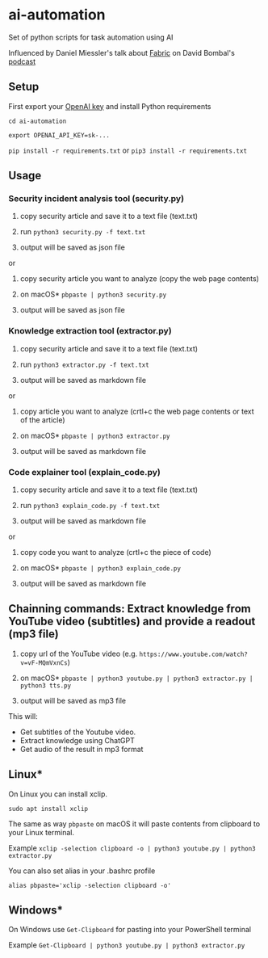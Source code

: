 # ai-automation
Set of python scripts for task automation using AI

Influenced by Daniel Miessler's talk about [Fabric](https://github.com/danielmiessler/fabric) on David Bombal's [podcast](https://www.youtube.com/watch?v=vF-MQmVxnCs)

## Setup

First export your [OpenAI key](https://platform.openai.com/api-keys) and install Python requirements

`cd ai-automation`

`export OPENAI_API_KEY=sk-...`

`pip install -r requirements.txt` or `pip3 install -r requirements.txt`

## Usage 

### Security incident analysis tool (security.py)
1. copy security article and save it to a text file (text.txt)

2. run `python3 security.py -f text.txt`

3. output will be saved as json file


or 


1. copy security article you want to analyze (copy the web page contents)

2. on macOS* `pbpaste | python3 security.py`

3. output will be saved as json file


### Knowledge extraction tool (extractor.py)

1. copy security article and save it to a text file (text.txt)

2. run `python3 extractor.py -f text.txt`

3. output will be saved as markdown file

or

1. copy article you want to analyze (crtl+c the web page contents or text of the article)

2. on macOS* `pbpaste | python3 extractor.py`

3. output will be saved as markdown file


### Code explainer tool (explain_code.py)

1. copy security article and save it to a text file (text.txt)

2. run `python3 explain_code.py -f text.txt`

3. output will be saved as markdown file

or

1. copy code you want to analyze (crtl+c the piece of code)

2. on macOS* `pbpaste | python3 explain_code.py`

3. output will be saved as markdown file


## Chainning commands: Extract knowledge from YouTube video (subtitles) and provide a readout (mp3 file)


1. copy url of the YouTube video (e.g. `https://www.youtube.com/watch?v=vF-MQmVxnCs`)

2. on macOS* `pbpaste | python3 youtube.py | python3 extractor.py | python3 tts.py`

3. output will be saved as mp3 file


This will:
- Get subtitles of the Youtube video.
- Extract knowledge using ChatGPT
- Get audio of the result in mp3 format


## Linux*

On Linux you can install xclip. 

`sudo apt install xclip`

The same as way `pbpaste` on macOS it will paste contents from clipboard to your Linux terminal.

Example `xclip -selection clipboard -o | python3 youtube.py | python3 extractor.py`

You can also set alias in your .bashrc profile

 `alias pbpaste='xclip -selection clipboard -o'`


## Windows*

On Windows use `Get-Clipboard` for pasting into your PowerShell terminal

Example `Get-Clipboard | python3 youtube.py | python3 extractor.py`